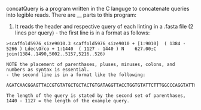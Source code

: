 concatQuery is a program written in the C languge to concatenate queries into legible reads. 
There are __ parts to this program:
  1. It reads the header and respective query of each linting in a .fasta file (2 lines per query)
    - the first line is in a format as follows:
```
>scaffold5976_size9010.3 scaffold5976_size9010 + [1:9010]  ( 1384 - 5266 ) Ldec\Orco + 1:1440  ( 1127 - 1440 ) N    627.00;C join(1384..1490,5002..5157,5216..526)
```
    NOTE the placement of parenthases, pluses, minuses, colons, and numbers as syntax is essential.
    - the second line is in a format like the following:
```
AGATCAACGGAGTTACCGTGTATGCTGCTACTGTGATAGGTTACCTGGTGTATTCTTTGGCCCAGGTATTCCATTTCTGCATTTTTGGGAACAGGCTGATAGAGGAGAGTTCATCTGTTATGGAAGCAGCTTACAGCTGTCACTGGTATGATGGTTCAGAGGAAGCGAAAACATTCGTCCAGATTGTATGTCAACAATGTCAAAAAGCCTTGTCGATATCTGGGGCGAAGTTTTTCACTATTTCTCTAGATCTTTTTGCCTCGGTACTTGGTGCAGTAGTTACATATTTCATGGTACTGGTACAACTCAAATAA  
```
    The length of the query is stated by the second set of parenthases, 1440 - 1127 = the length of the example query.
